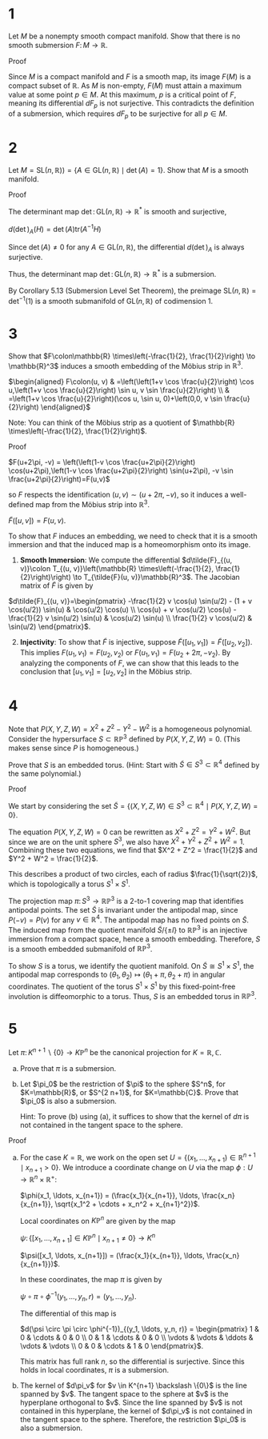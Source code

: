 # 1
Let $M$ be a nonempty smooth compact manifold. Show that there is no smooth submersion $F\colon M \to \mathbb{R}$.

Proof

Since $M$ is a compact manifold and $F$ is a smooth map, its image $F(M)$ is a compact subset of $\mathbb{R}$. As $M$ is non-empty, $F(M)$ must attain a maximum value at some point $p \in M$. At this maximum, $p$ is a critical point of $F$, meaning its differential $dF_p$ is not surjective. This contradicts the definition of a submersion, which requires $dF_p$ to be surjective for all $p \in M$.

# 2
Let $`M=\mathrm{SL}(n, \mathbb{R}))=\{A \in \mathrm{GL}(n, \mathbb{R}) \mid \det(A)=1\}`$. Show that $M$ is a smooth manifold.

Proof

The determinant map $\det\colon \mathrm{GL}(n, \mathbb{R}) \to \mathbb{R}^*$ is smooth and surjective,

$d(\det)_A(H) = \det(A) \mathrm{tr}(A^{-1}H)$

Since $\det(A) \neq 0$ for any $A \in \mathrm{GL}(n, \mathbb{R})$, the differential $d(\det)_A$ is always surjective.

Thus, the determinant map $\det\colon \mathrm{GL}(n, \mathbb{R}) \to \mathbb{R}^*$ is a submersion.

By Corollary 5.13 (Submersion Level Set Theorem), the preimage $\mathrm{SL}(n, \mathbb{R}) = \det^{-1}(1)$ is a smooth submanifold of $\mathrm{GL}(n, \mathbb{R})$ of codimension 1.

# 3
Show that $F\colon\mathbb{R} \times\left(-\frac{1}{2}, \frac{1}{2}\right) \to \mathbb{R}^3$ induces a smooth embedding of the Möbius strip in $\mathbb{R}^3$.

$`\begin{aligned}
F\colon(u, v) & =\left(\left(1+v \cos \frac{u}{2}\right) \cos u,\left(1+v \cos \frac{u}{2}\right) \sin u, v \sin \frac{u}{2}\right) \\
& =\left(1+v \cos \frac{u}{2}\right)(\cos u, \sin u, 0)+\left(0,0, v \sin \frac{u}{2}\right)
\end{aligned}`$

Note: You can think of the Möbius strip as a quotient of $\mathbb{R} \times\left(-\frac{1}{2}, \frac{1}{2}\right)$.

Proof

$`F(u+2\pi, -v) = \left(\left(1-v \cos \frac{u+2\pi}{2}\right) \cos(u+2\pi),\left(1-v \cos \frac{u+2\pi}{2}\right) \sin(u+2\pi), -v \sin \frac{u+2\pi}{2}\right)=F(u,v)`$

so $F$ respects the identification $(u, v) \sim (u + 2\pi, -v)$, so it induces a well-defined map from the Möbius strip into $\mathbb{R}^3$.

$\tilde{F}([u, v]) = F(u,v)$.

To show that $F$ induces an embedding, we need to check that it is a smooth immersion and that the induced map is a homeomorphism onto its image.

1. **Smooth Immersion**: We compute the differential $`d\tilde{F}_{(u, v)}\colon T_{(u, v)}\left(\mathbb{R} \times\left(-\frac{1}{2}, \frac{1}{2}\right)\right) \to T_{\tilde{F}(u, v)}\mathbb{R}^3`$. The Jacobian matrix of $\tilde{F}$ is given by

$`d\tilde{F}_{(u, v)}=\begin{pmatrix}
    -\frac{1}{2} v \cos(u) \sin(u/2) - (1 + v \cos(u/2)) \sin(u) & \cos(u/2) \cos(u) \\
    \cos(u) + v \cos(u/2) \cos(u) - \frac{1}{2} v \sin(u/2) \sin(u) & \cos(u/2) \sin(u) \\
    \frac{1}{2} v \cos(u/2) & \sin(u/2)
\end{pmatrix}`$.

2. **Injectivity**: To show that $\tilde{F}$ is injective, suppose $\tilde{F}([u_1, v_1]) = \tilde{F}([u_2, v_2])$. This implies $F(u_1, v_1) = F(u_2, v_2)$ or $F(u_1, v_1) = F(u_2 + 2\pi, -v_2)$. By analyzing the components of $F$, we can show that this leads to the conclusion that $[u_1, v_1] = [u_2, v_2]$ in the Möbius strip.

# 4
Note that $P(X, Y, Z, W)=X^2+Z^2-Y^2-W^2$ is a homogeneous polynomial. Consider the hypersurface $S \subset \mathbb{R P}^3$ defined by $P(X, Y, Z, W)=0$. (This makes sense since $P$ is homogeneous.)

Prove that $S$ is an embedded torus. (Hint: Start with $\tilde{S} \in S^3 \subset \mathbb{R}^4$ defined by the same polynomial.)

Proof

We start by considering the set $`\tilde{S} = \{(X, Y, Z, W) \in S^3 \subset \mathbb{R}^4 \mid P(X, Y, Z, W) = 0\}`$.

The equation $P(X, Y, Z, W) = 0$ can be rewritten as $X^2 + Z^2 = Y^2 + W^2$. But since we are on the unit sphere $S^3$, we also have $X^2 + Y^2 + Z^2 + W^2 = 1$. Combining these two equations, we find that $X^2 + Z^2 = \frac{1}{2}$ and $Y^2 + W^2 = \frac{1}{2}$.

This describes a product of two circles, each of radius $\frac{1}{\sqrt{2}}$, which is topologically a torus $S^1 \times S^1$.

The projection map $\pi\colon S^3 \to \mathbb{R P}^3$ is a 2-to-1 covering map that identifies antipodal points. The set $\tilde{S}$ is invariant under the antipodal map, since $P(-v) = P(v)$ for any $v \in \mathbb{R}^4$. The antipodal map has no fixed points on $\tilde{S}$. The induced map from the quotient manifold $`\tilde{S}/\{\pm I\}`$ to $\mathbb{R P}^3$ is an injective immersion from a compact space, hence a smooth embedding. Therefore, $S$ is a smooth embedded submanifold of $\mathbb{R P}^3$.

To show $S$ is a torus, we identify the quotient manifold. On $\tilde{S} \cong S^1 \times S^1$, the antipodal map corresponds to $(\theta_1, \theta_2) \mapsto (\theta_1+\pi, \theta_2+\pi)$ in angular coordinates. The quotient of the torus $S^1 \times S^1$ by this fixed-point-free involution is diffeomorphic to a torus. Thus, $S$ is an embedded torus in $\mathbb{R P}^3$.

# 5
Let $`\pi\colon K^{n+1} \backslash\{0\} \to K \mathbb{P}^n`$ be the canonical projection for $K=\mathbb{R}, \mathbb{C}$.
<ol type="a">
<li>  

Prove that $\pi$ is a submersion.
</li>
<li>  
Let $\pi_0$ be the restriction of $\pi$ to the sphere $S^n$, for $K=\mathbb{R}$, or $S^{2 n+1}$, for $K=\mathbb{C}$. Prove that $\pi_0$ is also a submersion.

  Hint: To prove (b) using (a), it suffices to show that the kernel of $d \pi$ is not contained in the tangent space to the sphere.
</li>
</ol>

Proof
<ol type="a">
<li>

For the case $K=\mathbb{R}$, we work on the open set $`U = \{(x_1, \ldots, x_{n+1}) \in \mathbb{R}^{n+1} \mid x_{n+1} > 0\}`$. We introduce a coordinate change on $U$ via the map $\phi: U \to \mathbb{R}^n \times \mathbb{R}^+$:

$`\phi(x_1, \ldots, x_{n+1}) = (\frac{x_1}{x_{n+1}}, \ldots, \frac{x_n}{x_{n+1}}, \sqrt{x_1^2 + \cdots + x_n^2 + x_{n+1}^2})`$.

Local coordinates on $K \mathbb{P}^n$ are given by the map

$`\psi\colon \{[x_1, \ldots, x_{n+1}] \in K \mathbb{P}^n \mid x_{n+1} \neq 0\} \to K^n`$

$`\psi([x_1, \ldots, x_{n+1}]) = (\frac{x_1}{x_{n+1}}, \ldots, \frac{x_n}{x_{n+1}})`$.

In these coordinates, the map $\pi$ is given by

$`\psi \circ \pi \circ \phi^{-1}(y_1, \ldots, y_n, r) = (y_1, \ldots, y_n)`$.

The differential of this map is

$`d(\psi \circ \pi \circ \phi^{-1})_{(y_1, \ldots, y_n, r)} = \begin{pmatrix}
1 & 0 & \cdots & 0 & 0 \\
0 & 1 & \cdots & 0 & 0 \\
\vdots & \vdots & \ddots & \vdots & \vdots \\
0 & 0 & \cdots & 1 & 0
\end{pmatrix}`$.

This matrix has full rank $n$, so the differential is surjective. Since this holds in local coordinates, $\pi$ is a submersion.
</li>
<li>
The kernel of $d\pi_v$ for $v \in K^{n+1} \backslash \{0\}$ is the line spanned by $v$. The tangent space to the sphere at $v$ is the hyperplane orthogonal to $v$. Since the line spanned by $v$ is not contained in this hyperplane, the kernel of $d\pi_v$ is not contained in the tangent space to the sphere. Therefore, the restriction $\pi_0$ is also a submersion.
</li></ol>
